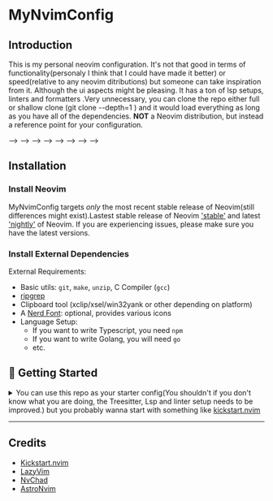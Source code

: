 # MyNvimConfig

## Introduction

This is my personal neovim configuration.
It's not that good in terms of functionality(personaly I think that I could have made it better) or speed(relative to any neovim ditributions) but someone can take inspiration from it. 
Although the ui aspects might be pleasing. It has a ton of lsp setups, linters and formatters .Very unnecessary, you can clone the repo either full or shallow clone (git clone --depth=1 <filename>) and it would load everything as long as you have all of the dependencies.
**NOT** a Neovim distribution, but instead a reference point for your configuration.
<!-- ## Requirements -->
<!---->
<!-- - Neovim >= 0.10.0(Currenly I'm using v0.11.0-dev-574+g0c2860d9e) -->
<!-- - Treesitter -->
<!-- <!-- - LSP --> -->
<!-- <!-- - Formatters --> -->
<!-- <!-- - Linters --> -->
<!-- <!-- - Autocompletion --> -->
<!-- <!-- - Telescope --> -->
<!-- <!-- - Oil --> -->
<!-- <!-- - Gitsigns --> -->
<!-- <!-- - Gitgutter --> -->
<!-- - Git(prefered) -->
<!-- - C/C++ Compiler -->
<!-- - Pip -->
<!-- - Node -->
<!-- - Cargo -->
<!---->
## Installation
### Install Neovim

MyNvimConfig targets *only* the most recent stable release of Neovim(still differences might exist).Lastest stable release of Neovim
['stable'](https://github.com/neovim/neovim/releases/tag/stable) and latest
['nightly'](https://github.com/neovim/neovim/releases/tag/nightly) of Neovim.
If you are experiencing issues, please make sure you have the latest versions.
### Install External Dependencies

External Requirements:
- Basic utils: `git`, `make`, `unzip`, C Compiler (`gcc`)
- [ripgrep](https://github.com/BurntSushi/ripgrep#installation)
- Clipboard tool (xclip/xsel/win32yank or other depending on platform)
- A [Nerd Font](https://www.nerdfonts.com/): optional, provides various icons
  <!-- - if you have it set `vim.g.have_nerd_font` in `init.lua` to true -->
- Language Setup:
  - If you want to write Typescript, you need `npm`
  - If you want to write Golang, you will need `go`
  - etc.

## 🚀 Getting Started

<!-- You can find a starter template for **LazyVim** [here](https://github.com/LazyVim/starter) -->

<!-- <details><summary>Try it with Docker</summary> -->
<!---->
<!-- ```sh -->
<!-- docker run -w /root -it --rm alpine:edge sh -uelic ' -->
<!--   apk add git lazygit neovim ripgrep alpine-sdk --update -->
<!--   git clone https://github.com/LazyVim/starter ~/.config/nvim -->
<!--   cd ~/.config/nvim -->
<!--   nvim -->
<!-- ' -->
<!-- ``` -->
<!---->
<!-- </details> -->

<details><summary>You can use this repo as your starter config(You shouldn't if you don't know what you are doing, the Treesitter, Lsp and linter setup needs to be improved.) but you probably wanna start with something like <a href="https://github.com/nvim-lua/kickstart.nvim">kickstart.nvim</a></summary>

- Make a backup of your current Neovim files:

  ```sh
  mv ~/.config/nvim ~/.config/nvim.bak
  mv ~/.local/share/nvim ~/.local/share/nvim.bak
  ```

- Clone the repo:

  ```sh
  git clone https://github.com/mmj2023/MyNvimConfig ~/.config/nvim
  ```
  Or, if you just use the latest version:

  ```sh
  git clone --depth=1 https://github.com/mmj2023/MyNvimConfig ~/.config/nvim
  ```

- Remove the `.git` folder, so you can add it to your own repo later

  ```sh
  rm -rf ~/.config/nvim/.git
  ```
  If you want to.

- Start Neovim!

  ```sh
  nvim
  ```

  <!-- Refer to the comments in the files on how to customize **LazyVim**. -->

</details>

---

  ## Credits

- [Kickstart.nvim](https://github.com/nvim-lua/kickstart.nvim)
- [LazyVim](https://github.com/LazyVim/LazyVim)
- [NvChad](https://github.com/NvChad/NvChad)
- [AstroNvim](https://github.com/AstroNvim/AstroNvim)
